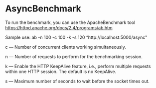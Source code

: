 # AsyncBenchmark

To run the benchmark, you can use the ApacheBenchmark tool 
https://httpd.apache.org/docs/2.4/programs/ab.htm

Sample use:
ab -n 100 -c 100 -k -s 120 “http://localhost:5000/async"

c — Number of concurrent clients working simultaneously.

n — Number of requests to perform for the benchmarking session.

k — Enable the HTTP KeepAlive feature, i.e., perform multiple requests within one HTTP session. The default is no KeepAlive.

s — Maximum number of seconds to wait before the socket times out.
